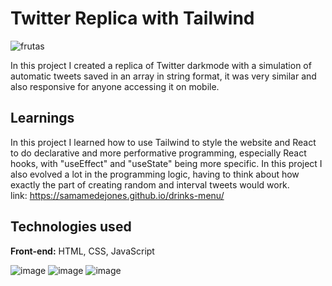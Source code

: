 # Twitter Replica with Tailwind
![frutas](https://github.com/user-attachments/assets/edad9b46-d7c3-4ff6-afe1-2fd5bba1a2ee)


In this project I created a replica of Twitter darkmode with a simulation of automatic tweets saved in an array in string format, it was very similar and also responsive for anyone accessing it on mobile.

## Learnings

In this project I learned how to use Tailwind to style the website and React to do declarative and more performative programming, especially React hooks, with "useEffect" and "useState" being more specific. In this project I also evolved a lot in the programming logic, having to think about how exactly the part of creating random and interval tweets would work.
</br>
link: https://samamedejones.github.io/drinks-menu/


## Technologies used

**Front-end:** HTML, CSS, JavaScript


![image](https://github.com/user-attachments/assets/3ff9cab9-ceed-4102-b805-3928e56822c3) ![image](https://github.com/user-attachments/assets/b68387fd-bd9f-4197-82da-118cf161f74d) ![image](https://github.com/user-attachments/assets/be60b360-351b-47d4-b08b-edb7b25019b7)

